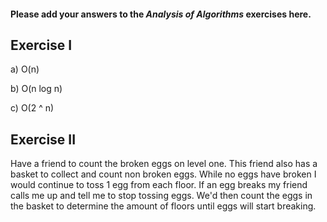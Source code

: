 #### Please add your answers to the ***Analysis of  Algorithms*** exercises here.

## Exercise I

a) O(n)


b) O(n log n)


c) O(2 ^ n)

## Exercise II

Have a friend to count the broken eggs on level one. 
This friend also has a basket to collect and count non broken eggs.
While no eggs have broken I would continue to toss 1 egg from
each floor.
    If an egg breaks my friend calls me up 
        and tell me to stop tossing eggs.
We'd then count the eggs in the basket to determine
the amount of floors until eggs will start breaking.
